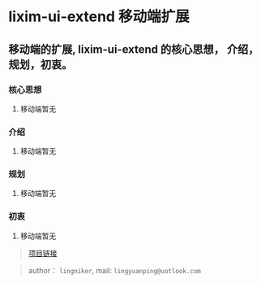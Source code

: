 # lixim-ui-extend  移动端扩展

##  移动端的扩展, lixim-ui-extend 的核心思想， 介绍，规划，初衷。

### 核心思想

1. 移动端暂无

### 介绍

1. 移动端暂无

### 规划

1. 移动端暂无

### 初衷

1. 移动端暂无

> <a href="https://github.com/lixi-ui/lixim-ui-extend" target="_blank">项目链接</a>

> author： `lingniker`,  mail: `lingyuanping@uotlook.com`
